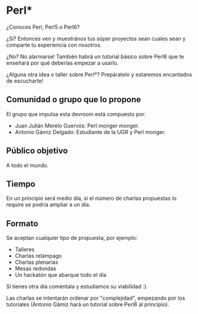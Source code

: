 # Perl*

¿Conoces Perl, Perl5 o Perl6? 

¿Sí? Entonces ven y muestrános tus súper proyectos sean cuales sean y comparte tu experiencia con nosotros.

¿No? No alarmarse! También habrá un tutorial básico sobre Perl6 que te enseñará por qué deberías empezar a usarlo.

¿Alguna otra idea o taller sobre Perl*? Prepáratelo y estaremos encantados de escucharte!

## Comunidad o grupo que lo propone

El grupo que impulsa esta devroom está compuesto por:

* Juan Julián Merelo Guervós: Perl monger monger.
* Antonio Gámiz Delgado: Estudiante de la UGR y Perl monger.

## Público objetivo

A todo el mundo.

## Tiempo

En un principio será medio día, si el número de charlas propuestas lo require se podría ampliar a un día.

## Formato

Se aceptan cualquier tipo de propuesta, por ejemplo:

* Talleres
* Charlas relámpago
* Charlas plenarias
* Mesas redondas
* Un hackatón que abarque todo el día

Si tienes otra día coméntala y estudiamos su viabilidad :).

Las charlas se intentarán ordenar por "complejidad", empezando por los tutoriales (Antonio Gámiz hará un tutorial sobre Perl6 al principio).


